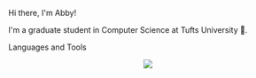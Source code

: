 <div> 
  <p>Hi there, I'm Abby! </p>
  <p>I'm a graduate student in Computer Science at Tufts University 🐘. </p>
</div>

Languages and Tools
<p align="center">
  <a href="https://skillicons.dev">
    <img src="https://skillicons.dev/icons?i=cpp,java,html,css,javascript,jquery,php,express,nodejs,mongodb,mysql,postgres" />
  </a>
</p>


<!--
**abbyray08/abbyray08** is a ✨ _special_ ✨ repository because its `README.md` (this file) appears on your GitHub profile.

Here are some ideas to get you started:

- 🔭 I’m currently working on ...
- 🌱 I’m currently learning ...
- 👯 I’m looking to collaborate on ...
- 🤔 I’m looking for help with ...
- 💬 Ask me about ...
- 📫 How to reach me: ...
- 😄 Pronouns: ...
- ⚡ Fun fact: ...
-->
